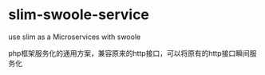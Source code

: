 # slim-swoole-service
use slim as a Microservices with swoole

php框架服务化的通用方案，兼容原来的http接口，可以将原有的http接口瞬间服务化
